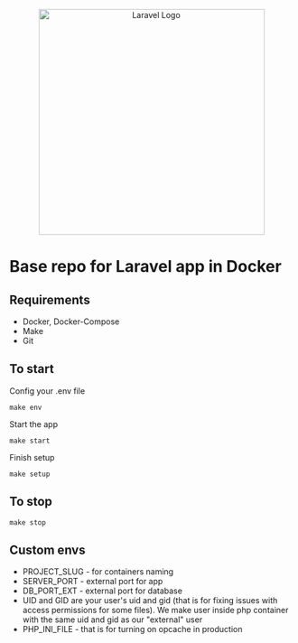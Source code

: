 <p align="center"><a href="https://laravel.com" target="_blank"><img src="https://raw.githubusercontent.com/laravel/art/master/logo-lockup/5%20SVG/2%20CMYK/1%20Full%20Color/laravel-logolockup-cmyk-red.svg" width="400" alt="Laravel Logo"></a></p>

# Base repo for Laravel app in Docker

## Requirements

- Docker, Docker-Compose
- Make
- Git

## To start
Config your .env file
```
make env
```
Start the app
```
make start
```
Finish setup
```
make setup
```

## To stop
```
make stop
```

## Custom envs

- PROJECT_SLUG - for containers naming
- SERVER_PORT - external port for app
- DB_PORT_EXT - external port for database
- UID and GID are your user's uid and gid (that is for fixing issues with access permissions for some files). We make user inside php container with the same uid and gid as our "external" user
- PHP_INI_FILE - that is for turning on opcache in production
